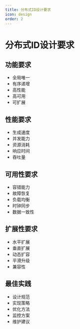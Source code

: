 ```yaml
---
title: 分布式ID设计要求
icon: design
order: 2
---
```


# 分布式ID设计要求

## 功能要求
- 全局唯一
- 有序递增
- 高性能
- 高可用
- 可扩展

## 性能要求
- 生成速度
- 并发能力
- 资源消耗
- 响应时间
- 吞吐量

## 可用性要求
- 容错能力
- 故障恢复
- 负载均衡
- 时钟同步
- 数据一致性

## 扩展性要求
- 水平扩展
- 垂直扩展
- 动态扩容
- 平滑升级
- 兼容性

## 最佳实践
- 设计规范
- 实现策略
- 优化方法
- 监控方案
- 维护建议
